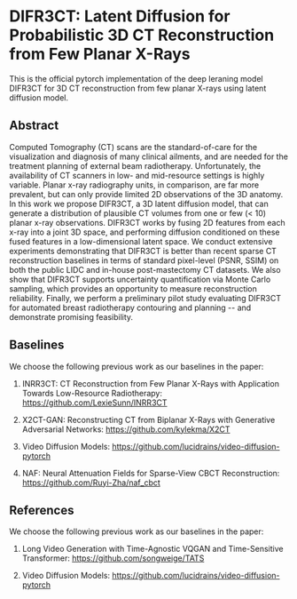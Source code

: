 # DIFR3CT: Latent Diffusion for Probabilistic 3D CT Reconstruction from Few Planar X-Rays

This is the official pytorch implementation of the deep leraning model DIFR3CT for 3D CT reconstruction from few planar X-rays using latent diffusion model. 


## Abstract
Computed Tomography (CT) scans are the standard-of-care for the visualization and diagnosis of many clinical ailments, and are needed for the treatment planning of external beam radiotherapy. Unfortunately, the availability of CT scanners in low- and mid-resource settings is highly variable. Planar x-ray radiography units, in comparison, are far more prevalent, but can only provide limited 2D observations of the 3D anatomy. In this work we propose DIFR3CT, a 3D latent diffusion model, that can generate a distribution of plausible CT volumes from one or few ($<$ 10)  planar x-ray observations. DIFR3CT works by fusing 2D features from each x-ray into a joint 3D space, and performing diffusion conditioned on these fused features in a low-dimensional latent space. We conduct extensive experiments demonstrating that DIFR3CT is better than recent sparse CT reconstruction baselines in terms of standard pixel-level (PSNR, SSIM) on both the public LIDC and in-house post-mastectomy CT datasets. We also show that DIFR3CT supports uncertainty quantification via Monte Carlo sampling, which provides an opportunity to measure reconstruction reliability. Finally, we perform a preliminary pilot study evaluating DIFR3CT for automated breast radiotherapy contouring and planning -- and demonstrate promising feasibility.


## Baselines
We choose the following previous work as our baselines in the paper:

1. INRR3CT: CT Reconstruction from Few Planar X-Rays with Application Towards Low-Resource Radiotherapy: https://github.com/LexieSunn/INRR3CT

2. X2CT-GAN: Reconstructing CT from Biplanar X-Rays with Generative Adversarial Networks: https://github.com/kylekma/X2CT

3. Video Diffusion Models: https://github.com/lucidrains/video-diffusion-pytorch

4. NAF: Neural Attenuation Fields for Sparse-View CBCT Reconstruction: https://github.com/Ruyi-Zha/naf_cbct


## References
We choose the following previous work as our baselines in the paper:

1. Long Video Generation with Time-Agnostic VQGAN and Time-Sensitive Transformer: https://github.com/songweige/TATS

2. Video Diffusion Models: https://github.com/lucidrains/video-diffusion-pytorch



